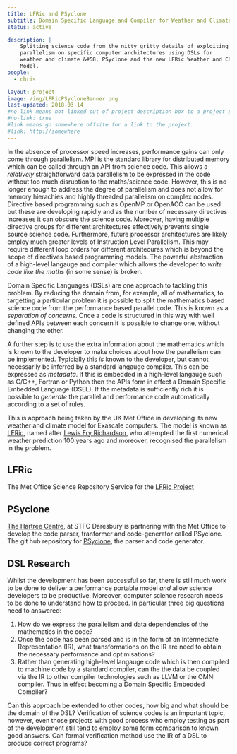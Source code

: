 ```yaml
---
title: LFRic and PSyclone
subtitle: Domain Specific Language and Compiler for Weather and Climate.
status: active

description: |
    Splitting science code from the nitty gritty details of exploiting
    parallelism on specific computer architectures using DSLs for
    weather and climate &#58; PSyclone and the new LFRic Weather and Climate
    Model.
people:
  - chris

layout: project
image: /img/LFRicPSycloneBanner.png
last-updated: 2018-03-14
#no link means not linked out of project description box to a project page
#no-link: true
#link means go somewhere offsite for a link to the project.
#link: http://somewhere
---
```

In the absence of processor speed increases, performance gains can
only come through parallelism. MPI is the standard library for
distributed memory which can be called through an API from science
code. This allows a <i>relatively</i> straightforward data parallelism to be
expressed in the code without too much disruption to the maths/science
code. However, this is no longer
enough to address the degree of parallelism and does not allow for
memory hierachies and highly threaded parallelism on complex
nodes. Directive based programming such as OpenMP or OpenACC can be
used but these are developing rapidly and as the number of necessary
directives increases it can obscure the science code. Moreover, having
multiple directive groups for different architectures effectively
prevents single source science code. Furthermore, future processor
architectures are likely employ much greater levels of Instruction
Level Parallelism. This may require different loop orders for
different architecures which is beyond the scope of directives based
programming models. The powerful abstraction of a high-level langauge
and compiler which allows the developer to <i>write code like the
maths</i> (in some sense) is broken.

Domain Specific Languages (DSLs) are one approach to tackling this
problem. By reducing the domain from, for example, all of mathematics, to
targetting a particular problem it is possible to split the
mathematics based science code from the performance based parallel
code. This is known as a <i>separation of concerns</i>. Once a code is
structured in this way with well defined APIs between each concern it
is possible to change one, without changing the other.

A further step is to use the extra information about the mathematics
which is known to the developer to make choices about how the
parallelism can be implemented. Typicially this <i>is</i> known to the
developer, but cannot necessarily be inferred by a standard langauge
compiler. This can be expressed as <i>metadata</i>. If this is
embedded in a high-level langauge such as C/C++, Fortran or Python
then the APIs form in effect a Domain Specific Embedded Language
(DSEL). If the metadata is sufficiently rich it is possible to
<i>generate</i> the parallel and performance code automatically
according to a set of rules.

This is approach being taken by the UK Met Office in developing its
new weather and climate model for Exascale computers. The model is
known as
[LFRic](https://www.metoffice.gov.uk/research/modelling-systems/lfric),
named after
[Lewis Fry Richardson](https://www.metoffice.gov.uk/barometer/features/celebrating-100-years-of-scientific-forecasting),
who attempted the first numerical weather prediction 100 years ago and
moreover, recognised the parallelism in the problem.

## LFRic
The Met Office Science Repository Service for the
<a href="https://code.metoffice.gov.uk/trac/lfric">LFRic Project</a>

## PSyclone
[The Hartree Centre](https://www.hartree.stfc.ac.uk/Pages/home.aspx), at STFC Daresbury is partnering with the Met
Office to develop the code parser, tranformer and code-generator
called PSyclone. The git hub repository for
<a href="https://github.com/stfc/PSyclone">PSyclone</a>, the parser and code generator.

## DSL Research
Whilst the development has been successful so far, there is still much
work to be done to deliver a performance portable model <i>and</i>
allow science developers to be productive. Moreover, computer science
research needs to be done to understand how to proceed. In particular
three big questions need to answered:
1. How do we express the parallelism and data dependencies of the
   mathematics in the code?
1. Once the code has been parsed and is in the form of an Intermediate
   Representation (IR), what transformations on the IR are need to obtain
   the necessary performance and optimisations?
1. Rather than generating high-level langauge code which is then
   compiled to machine code by a standard compiler, can the the data
   be coupled via the IR to other compiler technologies such as LLVM
   or the OMNI compiler. Thus in effect becoming a Domain Specific
   Embedded Compiler?

Can this approach be extended to other codes, how big and what should
be the domain of the DSL? Verification of science codes is an
important topic, however, even those projects with good process who
employ testing as part of the development still tend to employ some
form comparison to known good answers. Can formal verification method
use the IR of a DSL to produce correct programs?
